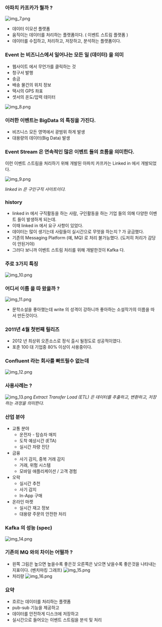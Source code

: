 ### 아파치 카프카가 뭘까 ?
![img_7.png](img_7.png)

- 데이터 이모션 플랫폼
- 움직이는 데이터를 처리하는 플랫폼이다. ( 이벤트 스트림 플랫폼 )
- 데이터를 수집하고, 처리하고, 저장하고, 분석하는 플랫폼이다.

### Event 는 비즈니스에서 일어나는 모든 일 (데이터) 을 의미
- 웹사이트 에서 무언가를 클릭하는 것
- 청구서 발행
- 송금
- 배송 물건의 위치 정보
- 택시의 GPS 좌표
- 셋서의 온도/압력 데이터

![img_8.png](img_8.png)

### 이러한 이벤트는 BigData 의 특징을 가진다.
- 비즈니스 모든 영역에서 광범위 하게 발생
- 대용량의 데이터(Big Data) 발생

### Event Stream 은 연속적인 많은 이벤트 들의 흐름을 의미한다.

이런 이벤트 스트림을 처리하기 위해 개발된 아파치 카프카는 Linked in 에서 개발되었다.

![img_9.png](img_9.png)

*linked in 은 구인구직 사이트이다.*

### history 
- linked in 에서 구직활동을 하는 사람, 구인활동을 하는 기업 들의 의해 다양한 이벤트 들이 발생하게 되는데.
- 이때 linked in 에서 요구 사항이 있었다.
- 데이터는 많이 생기는데 사람들이 실시간으로 무엇을 하는지 ? 가 궁금했다.
- 기존의 Messaging Platform (예, MQ) 로 처리 불가능했다. (도저히 처리가 감당이 안된거야)
- 그러다 보니까 이벤트 스트림 처리를 위해 개발한것이 Kafka 다.

### 주로 3가지 특징
![img_10.png](img_10.png)

### 어디서 이름 을 따 왔을까 ?
![img_11.png](img_11.png)
- 문학소설을 좋아했는데 write 의 성격이 강하니까 좋아하는 소설작가의 이름을 따서 만든것이다.

### 2011년 4월 첫번째 릴리즈
- 2012 년 최상위 오픈소스로 정식 출시 될정도로 성공적이였다.
- 포춘 100 대 기업중 80% 이상이 사용중이다.

### Confluent 라는 회사를 빠뜨릴수 없는데
![img_12.png](img_12.png)

### 사용사례는 ?
![img_13.png](img_13.png)
*Extract Transfer Load (ETL) 은 데이터를 추출하고, 변환하고, 저장하는 과정을 의미한다.*

### 산업 분야
- 교통 분야
  - 운전자 - 탑승자 매치
  - 도착 예상시간 (ETA)
  - 실시간 차량 진단
- 금융
  - 사기 감지, 중복 거래 감지
  - 거래, 위험 시스템
  - 모바일 애플리케이션 / 고객 경험
- 오락
  - 실시간 추천
  - 사기 감지
  - In-App 구매
- 온라인 마켓
  - 실시간 재고 정보
  - 대용량 주문의 안전한 처리

### Kafka 의 성능 (spec)
![img_14.png](img_14.png)

### 기존의 MQ 와의 차이는 어떨까 ?
- 왼쪽 그림은 높으면 높을수록 좋은것 오른쪽은 낮으면 낮을수록 좋은것을 나타내는 지표이다. (벤치마킹 그래프) 
![img_15.png](img_15.png)
- 처리량
![img_16.png](img_16.png)

### 요약 
- 흐르는 데이터를 처리하는 플랫폼
- pub-sub 기능을 제공하고
- 데이터를 안전하게 디스크에 저장하고
- 실시간으로 들어오는 이벤트 스트림을 분석 및 처리
